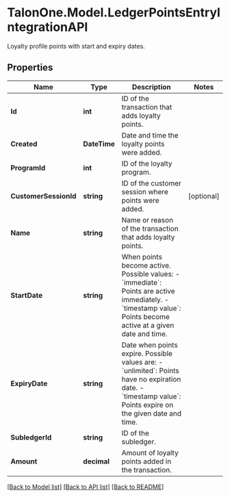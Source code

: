 # TalonOne.Model.LedgerPointsEntryIntegrationAPI
Loyalty profile points with start and expiry dates.
## Properties

Name | Type | Description | Notes
------------ | ------------- | ------------- | -------------
**Id** | **int** | ID of the transaction that adds loyalty points. | 
**Created** | **DateTime** | Date and time the loyalty points were added. | 
**ProgramId** | **int** | ID of the loyalty program. | 
**CustomerSessionId** | **string** | ID of the customer session where points were added. | [optional] 
**Name** | **string** | Name or reason of the transaction that adds loyalty points. | 
**StartDate** | **string** | When points become active. Possible values:   - &#x60;immediate&#x60;: Points are active immediately.   - &#x60;timestamp value&#x60;: Points become active at a given date and time.  | 
**ExpiryDate** | **string** | Date when points expire. Possible values are:   - &#x60;unlimited&#x60;: Points have no expiration date.   - &#x60;timestamp value&#x60;: Points expire on the given date and time.  | 
**SubledgerId** | **string** | ID of the subledger. | 
**Amount** | **decimal** | Amount of loyalty points added in the transaction. | 

[[Back to Model list]](../README.md#documentation-for-models) [[Back to API list]](../README.md#documentation-for-api-endpoints) [[Back to README]](../README.md)

